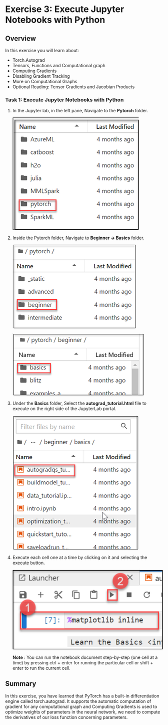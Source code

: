 # Exercise 3: Execute Jupyter Notebooks with Python

## Overview

In this exercise you will learn about:

   - Torch.Autograd
   - Tensors, Functions and Computational graph
   - Computing Gradients
   - Disabling Gradient Tracking
   - More on Computational Graphs
   - Optional Reading: Tensor Gradients and Jacobian Products

### Task 1: Execute Jupyter Notebooks with Python

1. In the Jupyter lab, in the left pane, Navigate to the **Pytorch** folder.

   ![](../images/pytorch.png)

1. Inside the Pytorch folder, Navigate to **Beginner -> Basics** folder.

   ![](../images/beginnerfolder.png)
   
   ![](../images/basicfolder.png)

1. Under the **Basics** folder, Select the **autograd_tutorial.html** file to execute on the right side of the JupyterLab portal.

   ![](../images/auto.png)
   
1. Execute each cell one at a time by clicking on it and selecting the execute button.

   ![](../images/execute.png)
   
   **Note** : You can run the notebook document step-by-step (one cell at a time) by pressing ctrl + enter for running the particular cell or shift + enter to run the current cell.

## Summary

In this exercise, you have learned that PyTorch has a built-in differentiation engine called torch.autograd. It supports the automatic computation of gradient for any computational graph and Computing Gradients is used to optimize weights of parameters in the neural network, we need to compute the derivatives of our loss function concerning parameters. 


